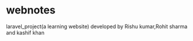 # webnotes
laravel_project(a learning website)
developed by Rishu kumar,Rohit sharma and kashif khan
